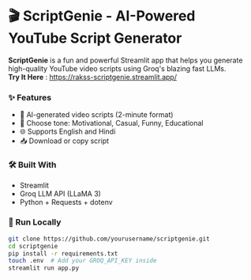 # 🎬 ScriptGenie - AI-Powered YouTube Script Generator

**ScriptGenie** is a fun and powerful Streamlit app that helps you generate high-quality YouTube video scripts using Groq's blazing fast LLMs.  
**Try It Here** : https://rakss-scriptgenie.streamlit.app/

### ✨ Features
- 🧠 AI-generated video scripts (2-minute format)
- 🎨 Choose tone: Motivational, Casual, Funny, Educational
- 🌐 Supports English and Hindi
- 📥 Download or copy script

### 🛠️ Built With
- Streamlit
- Groq LLM API (LLaMA 3)
- Python + Requests + dotenv

### 🚀 Run Locally

```bash
git clone https://github.com/yourusername/scriptgenie.git
cd scriptgenie
pip install -r requirements.txt
touch .env  # Add your GROQ_API_KEY inside
streamlit run app.py
